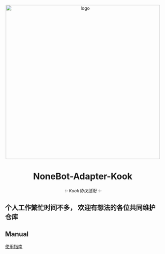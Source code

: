 <p align="center">
  <a"><img src="docs/logo2.png" width="500" alt="logo"></a>
</p>

<div align="center">

# NoneBot-Adapter-Kook

_✨ Kook协议适配 ✨_

</div>

## 个人工作繁忙时间不多， 欢迎有想法的各位共同维护仓库

## Manual

[使用指南](./MANUAL.md)
